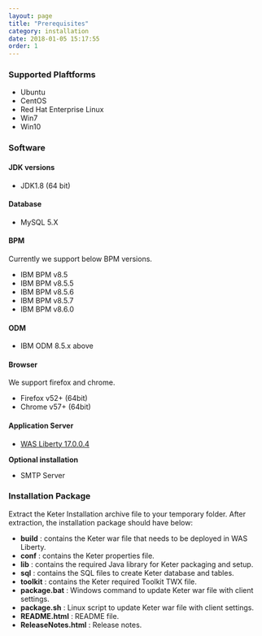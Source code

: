 ```yaml
---
layout: page
title: "Prerequisites"
category: installation
date: 2018-01-05 15:17:55
order: 1
---
```


### Supported Plaftforms

- Ubuntu
- CentOS
- Red Hat Enterprise Linux 
- Win7
- Win10

### Software

#### JDK versions

- JDK1.8 (64 bit)

#### Database

- MySQL 5.X

#### BPM 

Currently we support below BPM versions.

* IBM BPM v8.5
* IBM BPM v8.5.5
* IBM BPM v8.5.6
* IBM BPM v8.5.7
* IBM BPM v8.6.0

#### ODM

- IBM ODM 8.5.x above

#### Browser
We support firefox and chrome.
* Firefox v52+ (64bit)
* Chrome  v57+ (64bit)


#### Application Server  

* [WAS Liberty 17.0.0.4](https://public.dhe.ibm.com/ibmdl/export/pub/software/websphere/wasdev/downloads/wlp/17.0.0.4/wlp-javaeeClient7-17.0.0.4.zip)

**Optional installation**  

* SMTP Server

  
### Installation Package
Extract the Keter Installation archive file to your temporary folder. After extraction, the installation package should have below:

*  **build** : contains the Keter war file that needs to be deployed in WAS Liberty.
*  **conf** : contains the Keter properties file.
*  **lib** : contains the required Java library for Keter packaging and setup.  
*  **sql** : contains the SQL files to create Keter database and tables.
*  **toolkit** : contains the Keter required Toolkit TWX file.
*  **package.bat** : Windows command to update Keter war file with client settings.
*  **package.sh** : Linux script to update Keter war file with client settings.
*  **README.html** : README file.
*  **ReleaseNotes.html** : Release notes.
